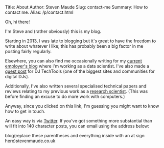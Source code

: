 Title: About
Author: Steven Maude
Slug: contact-me
Summary: How to contact me.
Alias: /p/contact.html

Oh, hi there!

I'm Steve and (rather obviously) this is my blog.

Starting in 2013, I was late to blogging but it's great to have the
freedom to write about whatever I like; this has probably been a big
factor in me posting fairly regularly.

Elsewhere, you can also find me occasionally writing for my [current
employer's blog](https://blog.scraperwiki.com/author/stevenmaude/)
where I'm working as a data scientist. I've also made a
[guest post](http://www.djtechtools.com/2014/01/31/how-traktor-can-help-you-learn-to-beatmatch/)
for DJ TechTools (one of the biggest sites and communities for
digital DJs).

Additionally, I've also written several specialised technical papers and
reviews relating to my previous work as a [research
scientist](http://dx.doi.org/10.2217/nnm.13.65). (This was
before finding an excuse to do more work with computers.)

Anyway, since you clicked on this link, I'm guessing you might want to
know how to get in touch.

An easy way is via [Twitter](https://twitter.com/StevenMaude).
If you've got something more substantial than will fit into 140
character posts, you can email using the address below:

blog(replace these parentheses and everything inside with an at sign
here)stevenmaude.co.uk
